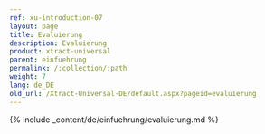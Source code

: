```yaml
---
ref: xu-introduction-07
layout: page
title: Evaluierung
description: Evaluierung
product: xtract-universal
parent: einfuehrung
permalink: /:collection/:path
weight: 7
lang: de_DE
old_url: /Xtract-Universal-DE/default.aspx?pageid=evaluierung
---
```


{% include _content/de/einfuehrung/evaluierung.md  %}
